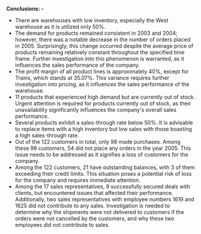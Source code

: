 **Conclusions: -**
+ There are warehouses with low inventory, especially the West warehouse as it is utilized only 50%.
+ The demand for products remained consistent in 2003 and 2004; however, there was a notable decrease in the number of orders placed in 2005. Surprisingly, this change occurred despite the average price of products 
  remaining relatively constant throughout the specified time frame. Further investigation into this phenomenon is warranted, as it influences the sales performance of the company.
+ The profit margin of all product lines is approximately 40%, except for Trains, which stands at 35.07%. This variance requires further investigation into pricing, as it influences the sales performance of the warehouse.
+ 11 products that experienced high demand but are currently out of stock. Urgent attention is required for products currently out of stock, as their unavailability significantly influences the company's overall sales performance.
+ Several products exhibit a sales-through rate below 50%. It is advisable to replace items with a high inventory but low sales with those boasting a high sales-through rate. 
+ Out of the 122 customers in total, only 98 made purchases. Among these 98 customers, 54 did not place any orders in the year 2005. This issue needs to be addressed as it signifies a loss of customers for the company.
+ Among the 122 customers, 21 have outstanding balances, with 3 of them exceeding their credit limits. This situation poses a potential risk of loss for the company and requires immediate attention.
+ Among the 17 sales representatives, 9 successfully secured deals with clients, but encountered issues that affected their performance. Additionally, two sales representatives with employee numbers 1619 and 1625 did not contribute to any sales. Investigation is needed to determine why the shipments were not delivered to customers if the orders were not cancelled by the customers, and why these two employees did not contribute to sales.

